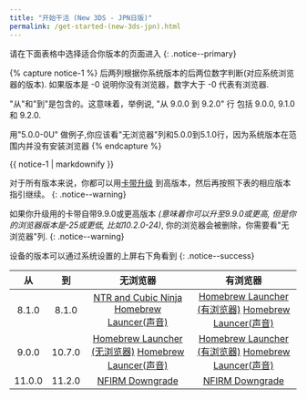 ```yaml
---
title: "开始干活 (New 3DS - JPN日版)"
permalink: /get-started-(new-3ds-jpn).html
---
```


请在下面表格中选择适合你版本的页面进入
{: .notice--primary}

{% capture notice-1 %}
后两列根据你系统版本的后两位数字判断(对应系统浏览器的版本). 如果版本是 -0 说明你没有浏览器，数字大于 -0 代表有浏览器.

"从"和"到"是包含的。这意味着，举例说, "从 9.0.0 到 9.2.0" 行 包括 9.0.0, 9.1.0 和 9.2.0.

用"5.0.0-0U" 做例子,你应该看"无浏览器"列和5.0.0到5.1.0行，因为系统版本在范围内并没有安装浏览器
{% endcapture %}

<div class="notice--info">{{ notice-1 | markdownify }}</div>

对于所有版本来说，你都可以用[卡带升级](cart-update.html) 到高版本，然后再按照下表的相应版本指引继续。
{: .notice--warning}

如果你升级用的卡带自带9.9.0或更高版本 *(意味着你可以升至9.9.0或更高, 但是你的浏览器版本是-25或更低, 比如10.2.0-24)*, 你的浏览器会被删除，你需要看"无浏览器"列.
{: .notice--warning}

设备的版本可以通过系统设置的上屏右下角看到
{: .notice--success}

| 从 | 到 | 无浏览器 | 有浏览器 |
|:-:|:-:|:-:|:-:|
| 8.1.0 | 8.1.0 | [NTR and Cubic Ninja](ntr-and-cubic-ninja.html)  [Homebrew Launcer(声音)](homebrew-launcher-(sound).html) | [Homebrew Launcher (有浏览器)](homebrew-launcher-(browser).html)  [Homebrew Launcer(声音)](homebrew-launcher-(sound).html)|
| 9.0.0 | 10.7.0 | [Homebrew Launcher (无浏览器)](homebrew-launcher-(no-browser).html)  [Homebrew Launcer(声音)](homebrew-launcher-(sound).html) | [Homebrew Launcher (有浏览器)](homebrew-launcher-(browser).html)  [Homebrew Launcer(声音)](homebrew-launcher-(sound).html)|
| 11.0.0 | 11.2.0 | [NFIRM Downgrade](nfirm-downgrade.html) | [NFIRM Downgrade](nfirm-downgrade.html) |
